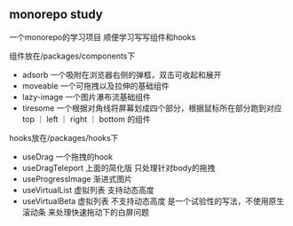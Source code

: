 ## monorepo study  

一个monorepo的学习项目    顺便学习写写组件和hooks


组件放在/packages/components下  
- adsorb 一个吸附在浏览器右侧的弹框，双击可收起和展开
- moveable 一个可拖拽以及拉伸的基础组件
- lazy-image 一个图片瀑布流基础组件
- tiresome 一个根据对角线将屏幕划成四个部分，根据鼠标所在部分跑到对应 top ｜ left ｜ right ｜ bottom 的组件

hooks放在/packages/hooks下
- useDrag 一个拖拽的hook
- useDragTeleport 上面的简化版 只处理针对body的拖拽
- useProgressImage 渐进式图片
- useVirtualList 虚拟列表 支持动态高度
- useVirtualBeta 虚拟列表 不支持动态高度 是一个试验性的写法，不使用原生滚动条 来处理快速拖动下的白屏问题

